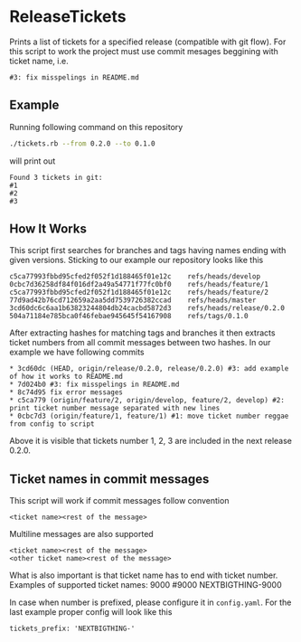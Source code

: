 # ReleaseTickets
Prints a list of tickets for a specified release (compatible with git flow). For this script to work the project must use commit mesages beggining with ticket name, i.e.
```
#3: fix misspelings in README.md
```

## Example

Running following command on this repository
```bash
./tickets.rb --from 0.2.0 --to 0.1.0
```

will print out
```
Found 3 tickets in git:
#1
#2
#3
```

## How It Works

This script first searches for branches and tags having names ending with given versions. Sticking to our example our repository looks like this
```
c5ca77993fbbd95cfed2f052f1d188465f01e12c	refs/heads/develop
0cbc7d36258df84f016df2a49a54771f77fc0bf0	refs/heads/feature/1
c5ca77993fbbd95cfed2f052f1d188465f01e12c	refs/heads/feature/2
77d9ad42b76cd712659a2aa5dd7539726382ccad	refs/heads/master
3cd60dc6c6aa1b63823244804db24cacbd5872d3	refs/heads/release/0.2.0
504a71184e785bca0f46febae945645f54167908	refs/tags/0.1.0
```

After extracting hashes for matching tags and branches it then extracts ticket numbers from all commit messages between two hashes. In our example we have following commits
```
* 3cd60dc (HEAD, origin/release/0.2.0, release/0.2.0) #3: add example of how it works to README.md
* 7d024b0 #3: fix misspelings in README.md
* 8c74d95 fix error messages
* c5ca779 (origin/feature/2, origin/develop, feature/2, develop) #2: print ticket number message separated with new lines
* 0cbc7d3 (origin/feature/1, feature/1) #1: move ticket number reggae from config to script
```
Above it is visible that tickets number 1, 2, 3 are included in the next release 0.2.0.

## Ticket names in commit messages
This script will work if commit messages follow convention
```
<ticket name><rest of the message>
```

Multiline messages are also supported
```
<ticket name><rest of the message>
<other ticket name><rest of the message>
```

What is also important is that ticket name has to end with ticket number. Examples of supported ticket names:
9000
\#9000
NEXTBIGTHING-9000

In case when number is prefixed, please configure it in `config.yaml`. For the last example proper config will look like this
```
tickets_prefix: 'NEXTBIGTHING-'
```
